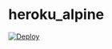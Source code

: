 # heroku_alpine

[![Deploy](https://www.herokucdn.com/deploy/button.svg)](https://heroku.com/deploy)
